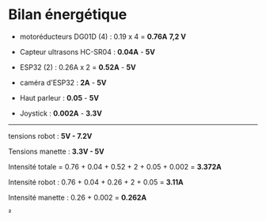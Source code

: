 # Bilan énergétique
- motoréducteurs DG01D (4) : 0.19 x 4 = **0.76A** **7,2 V**

- Capteur ultrasons HC-SR04 : **0.04A** - **5V**

- ESP32 (2) : 0.26A x 2 = **0.52A** - **5V**  

- caméra d'ESP32 : **2A** - **5V**

- Haut parleur : **0.05** - **5V**

- Joystick :  **0.002A** - **3.3V**
___
tensions robot : **5V - 7.2V**

Tensions manette : **3.3V - 5V**

Intensité totale = 0.76 + 0.04 + 0.52 + 2 + 0.05 + 0.002 = **3.372A**

Intensité robot : 0.76 + 0.04 + 0.26 + 2 + 0.05 = **3.11A**

Intensité manette : 0.26 + 0.002 = **0.262A**

²